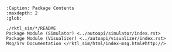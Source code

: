 ```{include} ./rktl_sim/README.md
```

```{toctree}
:Caption: Package Contents
:maxdepth: 2
:glob:

./rktl_sim/*/README
Package Module (Simulator) <../autoapi/simulator/index.rst>
Package Module (Visualizer) <../autoapi/visualizer/index.rst>
Msg/Srv Documentation </rktl_sim/html/index-msg.html#http://>
```
